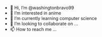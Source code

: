 - 👋 Hi, I’m @washingtonbravo99
- 👀 I’m interested in anime
- 🌱 I’m currently learning computer science
- 💞️ I’m looking to collaborate on ...
- 📫 How to reach me ...

<!---
washingtonbravo99/washingtonbravo99 is a ✨ special ✨ repository because its `README.md` (this file) appears on your GitHub profile.
You can click the Preview link to take a look at your changes.
--->
